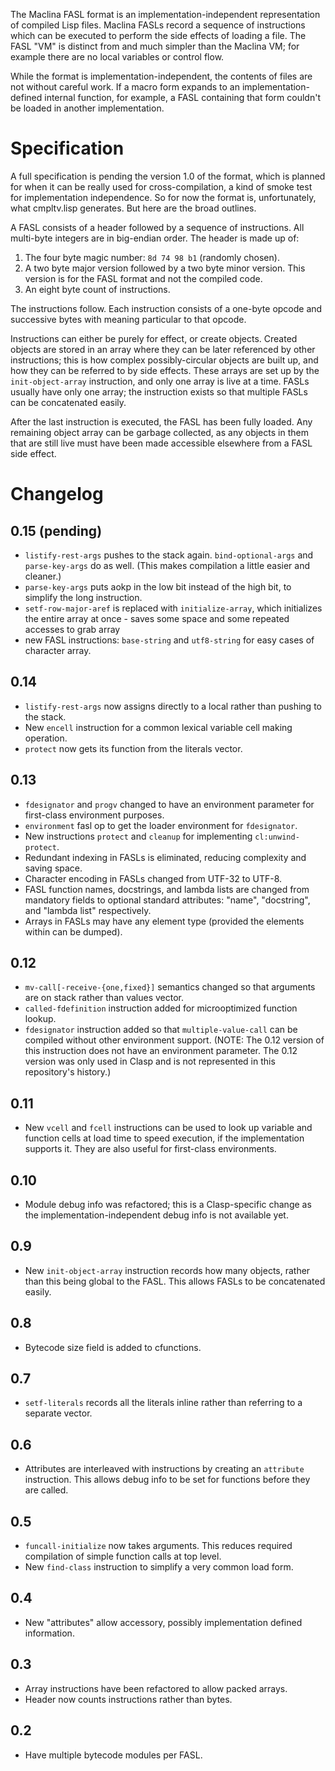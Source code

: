 The Maclina FASL format is an implementation-independent representation of compiled Lisp files. Maclina FASLs record a sequence of instructions which can be executed to perform the side effects of loading a file. The FASL "VM" is distinct from and much simpler than the Maclina VM; for example there are no local variables or control flow.

While the format is implementation-independent, the contents of files are not without careful work. If a macro form expands to an implementation-defined internal function, for example, a FASL containing that form couldn't be loaded in another implementation.

# Specification

A full specification is pending the version 1.0 of the format, which is planned for when it can be really used for cross-compilation, a kind of smoke test for implementation independence. So for now the format is, unfortunately, what cmpltv.lisp generates. But here are the broad outlines.

A FASL consists of a header followed by a sequence of instructions. All multi-byte integers are in big-endian order. The header is made up of:

1. The four byte magic number: `8d 74 98 b1` (randomly chosen).
2. A two byte major version followed by a two byte minor version. This version is for the FASL format and not the compiled code.
3. An eight byte count of instructions.

The instructions follow. Each instruction consists of a one-byte opcode and successive bytes with meaning particular to that opcode.

Instructions can either be purely for effect, or create objects. Created objects are stored in an array where they can be later referenced by other instructions; this is how complex possibly-circular objects are built up, and how they can be referred to by side effects. These arrays are set up by the `init-object-array` instruction, and only one array is live at a time. FASLs usually have only one array; the instruction exists so that multiple FASLs can be concatenated easily.

After the last instruction is executed, the FASL has been fully loaded. Any remaining object array can be garbage collected, as any objects in them that are still live must have been made accessible elsewhere from a FASL side effect.

# Changelog

## 0.15 (pending)

* `listify-rest-args` pushes to the stack again. `bind-optional-args` and `parse-key-args` do as well. (This makes compilation a little easier and cleaner.)
* `parse-key-args` puts aokp in the low bit instead of the high bit, to simplify the long instruction.
* `setf-row-major-aref` is replaced with `initialize-array`, which initializes the entire array at once - saves some space and some repeated accesses to grab array
* new FASL instructions: `base-string` and `utf8-string` for easy cases of character array.

## 0.14

* `listify-rest-args` now assigns directly to a local rather than pushing to the stack.
* New `encell` instruction for a common lexical variable cell making operation.
* `protect` now gets its function from the literals vector.

## 0.13

* `fdesignator` and `progv` changed to have an environment parameter for first-class environment purposes.
* `environment` fasl op to get the loader environment for `fdesignator`.
* New instructions `protect` and `cleanup` for implementing `cl:unwind-protect`.
* Redundant indexing in FASLs is eliminated, reducing complexity and saving space.
* Character encoding in FASLs changed from UTF-32 to UTF-8.
* FASL function names, docstrings, and lambda lists are changed from mandatory fields to optional standard attributes: "name", "docstring", and "lambda list" respectively.
* Arrays in FASLs may have any element type (provided the elements within can be dumped).

## 0.12

* `mv-call[-receive-{one,fixed}]` semantics changed so that arguments are on stack rather than values vector.
* `called-fdefinition` instruction added for microoptimized function lookup.
* `fdesignator` instruction added so that `multiple-value-call` can be compiled without other environment support. (NOTE: The 0.12 version of this instruction does not have an environment parameter. The 0.12 version was only used in Clasp and is not represented in this repository's history.)

## 0.11

* New `vcell` and `fcell` instructions can be used to look up variable and function cells at load time to speed execution, if the implementation supports it. They are also useful for first-class environments.

## 0.10

* Module debug info was refactored; this is a Clasp-specific change as the implementation-independent debug info is not available yet.

## 0.9

* New `init-object-array` instruction records how many objects, rather than this being global to the FASL. This allows FASLs to be concatenated easily.

## 0.8

* Bytecode size field is added to cfunctions.

## 0.7

* `setf-literals` records all the literals inline rather than referring to a separate vector.

## 0.6

* Attributes are interleaved with instructions by creating an `attribute` instruction. This allows debug info to be set for functions before they are called.

## 0.5

* `funcall-initialize` now takes arguments. This reduces required compilation of simple function calls at top level.
* New `find-class` instruction to simplify a very common load form.

## 0.4

* New "attributes" allow accessory, possibly implementation defined information.

## 0.3

* Array instructions have been refactored to allow packed arrays.
* Header now counts instructions rather than bytes.

## 0.2

* Have multiple bytecode modules per FASL.
